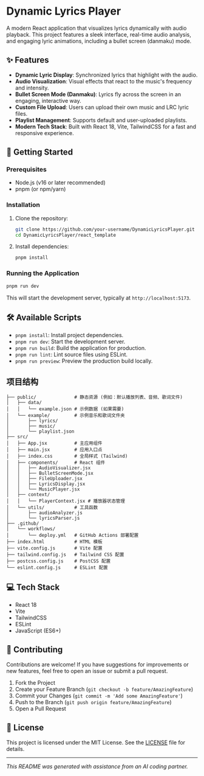 # Dynamic Lyrics Player

A modern React application that visualizes lyrics dynamically with audio playback. This project features a sleek interface, real-time audio analysis, and engaging lyric animations, including a bullet screen (danmaku) mode.

## ✨ Features

-   **Dynamic Lyric Display**: Synchronized lyrics that highlight with the audio.
-   **Audio Visualization**: Visual effects that react to the music's frequency and intensity.
-   **Bullet Screen Mode (Danmaku)**: Lyrics fly across the screen in an engaging, interactive way.
-   **Custom File Upload**: Users can upload their own music and LRC lyric files.
-   **Playlist Management**: Supports default and user-uploaded playlists.
-   **Modern Tech Stack**: Built with React 18, Vite, TailwindCSS for a fast and responsive experience.

## 🚀 Getting Started

### Prerequisites

-   Node.js (v16 or later recommended)
-   pnpm (or npm/yarn)

### Installation

1.  Clone the repository:
    ```bash
    git clone https://github.com/your-username/DynamicLyricsPlayer.git
    cd DynamicLyricsPlayer/react_template
    ```
2.  Install dependencies:
    ```bash
    pnpm install
    ```

### Running the Application

```bash
pnpm run dev
```

This will start the development server, typically at `http://localhost:5173`.

## 🛠️ Available Scripts

-   `pnpm install`: Install project dependencies.
-   `pnpm run dev`: Start the development server.
-   `pnpm run build`: Build the application for production.
-   `pnpm run lint`: Lint source files using ESLint.
-   `pnpm run preview`: Preview the production build locally.

## 项目结构

```
├── public/              # 静态资源 (例如：默认播放列表、音频、歌词文件)
│   ├── data/
│   │   └── example.json # 示例数据 (如果需要)
│   └── example/         # 示例音乐和歌词文件夹
│       ├── lyrics/
│       ├── music/
│       └── playlist.json
├── src/
│   ├── App.jsx          # 主应用组件
│   ├── main.jsx         # 应用入口点
│   ├── index.css        # 全局样式 (Tailwind)
│   ├── components/      # React 组件
│   │   ├── AudioVisualizer.jsx
│   │   ├── BulletScreenMode.jsx
│   │   ├── FileUploader.jsx
│   │   ├── LyricsDisplay.jsx
│   │   └── MusicPlayer.jsx
│   ├── context/
│   │   └── PlayerContext.jsx # 播放器状态管理
│   └── utils/           # 工具函数
│       ├── audioAnalyzer.js
│       └── lyricsParser.js
├── .github/
│   └── workflows/
│       └── deploy.yml   # GitHub Actions 部署配置
├── index.html           # HTML 模板
├── vite.config.js       # Vite 配置
├── tailwind.config.js   # Tailwind CSS 配置
├── postcss.config.js    # PostCSS 配置
└── eslint.config.js     # ESLint 配置
```

## 💻 Tech Stack

-   React 18
-   Vite
-   TailwindCSS
-   ESLint
-   JavaScript (ES6+)

## 🤝 Contributing

Contributions are welcome! If you have suggestions for improvements or new features, feel free to open an issue or submit a pull request.

1.  Fork the Project
2.  Create your Feature Branch (`git checkout -b feature/AmazingFeature`)
3.  Commit your Changes (`git commit -m 'Add some AmazingFeature'`)
4.  Push to the Branch (`git push origin feature/AmazingFeature`)
5.  Open a Pull Request

## 📄 License

This project is licensed under the MIT License. See the [LICENSE](LICENSE.md) file for details.

---

_This README was generated with assistance from an AI coding partner._
